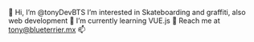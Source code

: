 👋 Hi, I’m @tonyDevBTS
I’m interested in Skateboarding and graffiti, also web development 👀
I’m currently learning VUE.js 🌱
Reach me at tony@blueterrier.mx 📫
